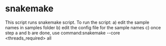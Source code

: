 # snakemake
This script runs snakemake script. 
To run the script: 
a) edit the sample names in samples folder
b) edit the config file for the sample names
c) once step a and b are done, use command:snakemake --core <threads_required> all
